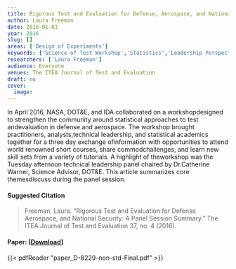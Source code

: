 ```yaml
---
title: Rigorous Test and Evaluation for Defense, Aerospace, and National Security
author: Laura Freeman
date: 2016-01-01
year: 2016
slug: []
areas: ['Design of Experiments']
keywords: ['Science of Test Workshop','Statistics','Leadership Perspective']
researchers: ['Laura Freeman']
audience: Everyone
venues: The ITEA Journal of Test and Evaluation
draft: no
cover:
  image: 
---
```




In April 2016, NASA, DOT&E, and IDA collaborated on a workshopdesigned to strengthen the community around statistical approaches to test andevaluation in defense and aerospace. The workshop brought practitioners, analysts,technical leadership, and statistical academics together for a three day exchange ofinformation with opportunities to attend world renowned short courses, share commodchallenges, and learn new skill sets from a variety of tutorials. A highlight of theworkshop was the Tuesday afternoon technical leadership panel chaired by Dr.Catherine Warner, Science Advisor, DOT&E. This article summarizes core themesdiscuss during the panel session.

#### Suggested Citation
> Freeman, Laura. “Rigorous Test and Evaluation for Defense Aerospace, and National Security: A Panel Session Summary.” The ITEA Journal of Test and Evaluation 37, no. 4 (2016).



#### Paper: [[Download](paper_D-8229-non-std-Final.pdf)]
{{< pdfReader "paper_D-8229-non-std-Final.pdf" >}}


